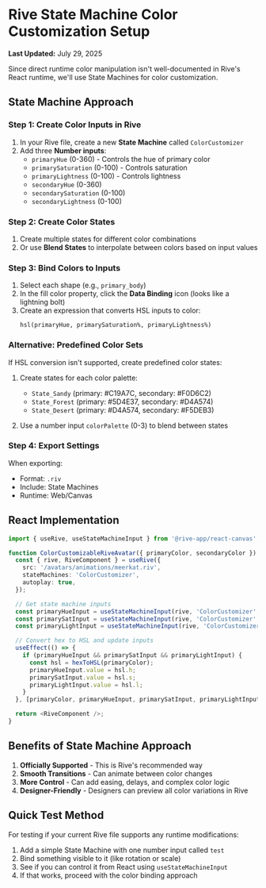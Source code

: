# Rive State Machine Color Customization Setup

**Last Updated:** July 29, 2025

Since direct runtime color manipulation isn't well-documented in Rive's React runtime, we'll use State Machines for color customization.

## State Machine Approach

### Step 1: Create Color Inputs in Rive

1. In your Rive file, create a new **State Machine** called `ColorCustomizer`
2. Add three **Number inputs**:
   - `primaryHue` (0-360) - Controls the hue of primary color
   - `primarySaturation` (0-100) - Controls saturation
   - `primaryLightness` (0-100) - Controls lightness
   - `secondaryHue` (0-360)
   - `secondarySaturation` (0-100)
   - `secondaryLightness` (0-100)

### Step 2: Create Color States

1. Create multiple states for different color combinations
2. Or use **Blend States** to interpolate between colors based on input values

### Step 3: Bind Colors to Inputs

1. Select each shape (e.g., `primary_body`)
2. In the fill color property, click the **Data Binding** icon (looks like a lightning bolt)
3. Create an expression that converts HSL inputs to color:
   ```
   hsl(primaryHue, primarySaturation%, primaryLightness%)
   ```

### Alternative: Predefined Color Sets

If HSL conversion isn't supported, create predefined color states:

1. Create states for each color palette:
   - `State_Sandy` (primary: #C19A7C, secondary: #F0D6C2)
   - `State_Forest` (primary: #5D4E37, secondary: #D4A574)
   - `State_Desert` (primary: #D4A574, secondary: #F5DEB3)

2. Use a number input `colorPalette` (0-3) to blend between states

### Step 4: Export Settings

When exporting:
- Format: `.riv`
- Include: State Machines
- Runtime: Web/Canvas

## React Implementation

```typescript
import { useRive, useStateMachineInput } from '@rive-app/react-canvas';

function ColorCustomizableRiveAvatar({ primaryColor, secondaryColor }) {
  const { rive, RiveComponent } = useRive({
    src: '/avatars/animations/meerkat.riv',
    stateMachines: 'ColorCustomizer',
    autoplay: true,
  });

  // Get state machine inputs
  const primaryHueInput = useStateMachineInput(rive, 'ColorCustomizer', 'primaryHue');
  const primarySatInput = useStateMachineInput(rive, 'ColorCustomizer', 'primarySaturation');
  const primaryLightInput = useStateMachineInput(rive, 'ColorCustomizer', 'primaryLightness');

  // Convert hex to HSL and update inputs
  useEffect(() => {
    if (primaryHueInput && primarySatInput && primaryLightInput) {
      const hsl = hexToHSL(primaryColor);
      primaryHueInput.value = hsl.h;
      primarySatInput.value = hsl.s;
      primaryLightInput.value = hsl.l;
    }
  }, [primaryColor, primaryHueInput, primarySatInput, primaryLightInput]);

  return <RiveComponent />;
}
```

## Benefits of State Machine Approach

1. **Officially Supported** - This is Rive's recommended way
2. **Smooth Transitions** - Can animate between color changes
3. **More Control** - Can add easing, delays, and complex color logic
4. **Designer-Friendly** - Designers can preview all color variations in Rive

## Quick Test Method

For testing if your current Rive file supports any runtime modifications:

1. Add a simple State Machine with one number input called `test`
2. Bind something visible to it (like rotation or scale)
3. See if you can control it from React using `useStateMachineInput`
4. If that works, proceed with the color binding approach